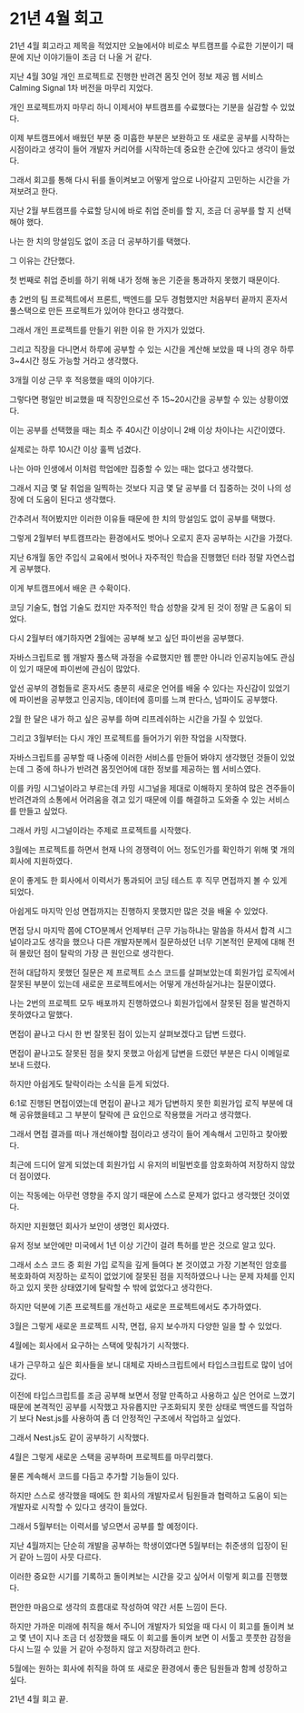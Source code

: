# 21년 4월 회고

21년 4월 회고라고 제목을 적었지만 오늘에서야 비로소 부트캠프를 수료한 기분이기 때문에 지난 이야기들이 조금 더 나올 거 같다.

지난 4월 30일 개인 프로젝트로 진행한 반려견 몸짓 언어 정보 제공 웹 서비스 Calming
Signal 1차 버전을 마무리 지었다.

개인 프로젝트까지 마무리 하니 이제서야 부트캠프를 수료했다는 기분을 실감할 수 있었다.

이제 부트캠프에서 배웠던 부분 중 미흡한 부분은 보완하고 또 새로운 공부를 시작하는 시점이라고 생각이 들어 개발자 커리어를 시작하는데 중요한 순간에 있다고 생각이 들었다.

그래서 회고를 통해 다시 뒤를 돌이켜보고 어떻게 앞으로 나아갈지 고민하는 시간을 가져보려고 한다.

지난 2월 부트캠프를 수료할 당시에 바로 취업 준비를 할 지, 조금 더 공부를 할 지 선택해야 했다.

나는 한 치의 망설임도 없이 조금 더 공부하기를 택했다.

그 이유는 간단했다.

첫 번째로 취업 준비를 하기 위해 내가 정해 놓은 기준을 통과하지 못했기 때문이다.

총 2번의 팀 프로젝트에서 프론트, 백엔드를 모두 경험했지만 처음부터 끝까지 혼자서 풀스택으로 만든 프로젝트가 있어야 한다고 생각했다.

그래서 개인 프로젝트를 만들기 위한 이유 한 가지가 있었다.

그리고 직장을 다니면서 하루에 공부할 수 있는 시간을 계산해 보았을 때 나의 경우 하루 3~4시간 정도 가능할 거라고 생각했다.

3개월 이상 근무 후 적응했을 때의 이야기다.

그렇다면 평일만 비교했을 때 직장인으로선 주 15~20시간을 공부할 수 있는 상황이였다.

이는 공부를 선택했을 때는 최소 주 40시간 이상이니 2배 이상 차이나는 시간이였다.

실제로는 하루 10시간 이상 훌쩍 넘겼다.

나는 아마 인생에서 이처럼 학업에만 집중할 수 있는 때는 없다고 생각했다.

그래서 지금 몇 달 취업을 일찍하는 것보다 지금 몇 달 공부를 더 집중하는 것이 나의 성장에 더 도움이 된다고 생각했다.

간추려서 적어봤지만 이러한 이유들 때문에 한 치의 망설임도 없이 공부를 택했다.

그렇게 2월부터 부트캠프라는 환경에서도 벗어나 오로지 혼자 공부하는 시간을 가졌다.

지난 6개월 동안 주입식 교육에서 벗어나 자주적인 학습을 진행했던 터라 정말 자연스럽게 공부했다.

이게 부트캠프에서 배운 큰 수확이다.

코딩 기술도, 협업 기술도 컸지만 자주적인 학습 성향을 갖게 된 것이 정말 큰 도움이 되었다.

다시 2월부터 얘기하자면 2월에는 공부해 보고 싶던 파이썬을 공부했다.

자바스크립트로 웹 개발자 풀스택 과정을 수료했지만 웹 뿐만 아니라 인공지능에도 관심이 있기 때문에 파이썬에 관심이 많았다.

앞선 공부의 경험들로 혼자서도 충분히 새로운 언어를 배울 수 있다는 자신감이 있었기에 파이썬을 공부했고 인공지능, 데이터에 흥미를 느껴 판다스, 넘파이도 공부했다.

2월 한 달은 내가 하고 싶은 공부를 하며 리프레쉬하는 시간을 가질 수 있었다.

그리고 3월부터는 다시 개인 프로젝트를 들어가기 위한 작업을 시작했다.

자바스크립트를 공부할 때 나중에 이러한 서비스를 만들어 봐야지 생각했던 것들이 있었는데 그 중에 하나가 반려견 몸짓언어에 대한 정보를 제공하는 웹 서비스였다.

이를 카밍 시그널이라고 부르는데 카밍 시그널을 제대로 이해하지 못하여 많은 견주들이 반려견과의 소통에서 어려움을 겪고 있기 때문에 이를 해결하고 도와줄 수 있는 서비스를 만들고 싶었다.

그래서 카밍 시그널이라는 주제로 프로젝트를 시작했다.

3월에는 프로젝트를 하면서 현재 나의 경쟁력이 어느 정도인가를 확인하기 위해 몇 개의 회사에 지원하였다.

운이 좋게도 한 회사에서 이력서가 통과되어 코딩 테스트 후 직무 면접까지 볼 수 있게 되었다.

아쉽게도 마지막 인성 면접까지는 진행하지 못했지만 많은 것을 배울 수 있었다.

면접 당시 마지막 쯤에 CTO분께서 언제부터 근무 가능하냐는 말씀을 하셔서 합격 시그널이라고도 생각을 했으나 다른 개발자분께서 질문하셨던 너무 기본적인 문제에 대해 전혀 몰랐던 점이 탈락의 가장 큰 원인으로 생각한다.

전혀 대답하지 못했던 질문은 제 프로젝트 소스 코드를 살펴보았는데 회원가입 로직에서 잘못된 부분이 있는데 새로운 프로젝트에서는 어떻게 개선하실거냐는 질문이였다.

나는 2번의 프로젝트 모두 배포까지 진행하였으나 회원가입에서 잘못된 점을 발견하지 못하였다고 말했다.

면접이 끝나고 다시 한 번 잘못된 점이 있는지 살펴보겠다고 답변 드렸다.

면접이 끝나고도 잘못된 점을 찾지 못했고 아쉽게 답변을 드렸던 부분은 다시 이메일로 보내 드렸다.

하지만 아쉽게도 탈락이라는 소식을 듣게 되었다.

6:1로 진행된 면접이였는데 면접이 끝나고 제가 답변하지 못한 회원가입 로직 부분에 대해 공유했을테고 그 부분이 탈락에 큰 요인으로 작용했을 거라고 생각했다.

그래서 면접 결과를 떠나 개선해야할 점이라고 생각이 들어 계속해서 고민하고 찾아봤다.

최근에 드디어 알게 되었는데 회원가입 시 유저의 비밀번호를 암호화하여 저장하지 않았더 점이였다.

이는 작동에는 아무런 영향을 주지 않기 때문에 스스로 문제가 없다고 생각했던 것이였다.

하지만 지원했던 회사가 보안이 생명인 회사였다.

유저 정보 보안에만 미국에서 1년 이상 기간이 걸려 특허를 받은 것으로 알고 있다.

그래서 소스 코드 중 회원 가입 로직을 깊게 들여다 본 것이였고 가장 기본적인 암호를 복호화하여 저장하는 로직이 없었기에 잘못된 점을 지적하였으나 나는 문제 자체를 인지하고 있지 못한 상태였기에 탈락할 수 밖에 없었다고 생각한다.

하지만 덕분에 기존 프로젝트를 개선하고 새로운 프로젝트에서도 추가하였다.

3월은 그렇게 새로운 프로젝트 시작, 면접, 유지 보수까지 다양한 일을 할 수 있었다.

4월에는 회사에서 요구하는 스택에 맞춰가기 시작했다.

내가 근무하고 싶은 회사들을 보니 대체로 자바스크립트에서 타입스크립트로 많이 넘어갔다.

이전에 타입스크립트를 조금 공부해 보면서 정말 만족하고 사용하고 싶은 언어로 느꼈기 때문에 본격적인 공부를 시작했고 자유롭지만 구조화되지 못한 상태로 백엔드를 작업하기 보다 Nest.js를 사용하여 좀 더 안정적인 구조에서 작업하고 싶었다.

그래서 Nest.js도 같이 공부하기 시작했다.

4월은 그렇게 새로운 스택을 공부하며 프로젝트를 마무리했다.

물론 계속해서 코드를 다듬고 추가할 기능들이 있다.

하지만 스스로 생각했을 때에도 한 회사의 개발자로서 팀원들과 협력하고 도움이 되는 개발자로 시작할 수 있다고 생각이 들었다.

그래서 5월부터는 이력서를 넣으면서 공부를 할 예정이다.

지난 4월까지는 단순히 개발을 공부하는 학생이였다면 5월부터는 취준생의 입장이 된 거 같아 느낌이 사뭇 다르다.

이러한 중요한 시기를 기록하고 돌이켜보는 시간을 갖고 싶어서 이렇게 회고를 진행했다.

편안한 마음으로 생각의 흐름대로 작성하여 약간 서툰 느낌이 든다.

하지만 가까운 미래에 취직을 해서 주니어 개발자가 되었을 때 다시 이 회고를 돌이켜 보고 몇 년이 지나 조금 더 성장했을 때도 이 회고를 돌이켜 보면 이 서툴고 풋풋한 감정을 다시 느낄 수 있을 거 같아 수정하지 않고 저장하려고 한다.

5월에는 원하는 회사에 취직을 하여 또 새로운 환경에서 좋은 팀원들과 함께 성장하고 싶다.

21년 4월 회고 끝.
